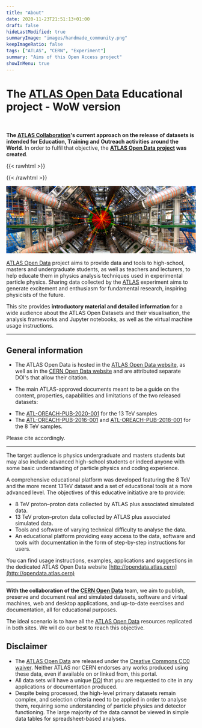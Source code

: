 ```yaml
---
title: "About"
date: 2020-11-23T21:51:13+01:00
draft: false
hideLastModified: true
summaryImage: "images/handmade_community.png"
keepImageRatio: false
tags: ["ATLAS", "CERN", "Experiment"]
summary: "Aims of this Open Access project"
showInMenu: true
---
```

# **The [ATLAS Open Data](http://opendata.atlas.cern)** Educational project - WoW version

&nbsp;

**The [ATLAS Collaboration](http://atlas.cern/resources/opendata)'s current approach on the release of datasets is intended for Education, Training and Outreach activities around the World**.
In order to fulfil that objective, the **[ATLAS Open Data project](http://opendata.atlas.cern) was created**.
&nbsp;

{{< rawhtml >}}
<script async src="https://unpkg.com/mermaid@8.2.3/dist/mermaid.min.js"></script>
{{< /rawhtml >}}

![path](images/detector_background.png)

[ATLAS Open Data](http://opendata.atlas.cern) project aims to provide data and tools to high-school, masters and undergraduate students, as well as teachers and lecturers, to help educate them in physics analysis techniques used in experimental particle physics. Sharing data collected by the [ATLAS](https://atlas.cern) experiment aims to generate excitement and enthusiasm for fundamental research, inspiring physicists of the future.

This site provides **introductory material and detailed information** for a wide audience about the ATLAS Open Datasets and their visualisation, the analysis frameworks and Jupyter notebooks, as well as the virtual machine usage instructions.

---

## General information

+ The ATLAS Open Data is hosted in the [ATLAS Open Data website](http://opendata.atlas.cern), as well as in the [CERN Open Data website](http://opendata.cern.ch/) and are attributed separate DOI's that allow their citation.

+ The main ATLAS-approved documents meant to be a guide on the content, properties, capabilities and limitations of the two released datasets:
* The [ATL-OREACH-PUB-2020-001](https://cds.cern.ch/record/2707171) for the 13 TeV samples
* The [ATL-OREACH-PUB-2016-001](https://cds.cern.ch/record/2203649) and [ATL-OREACH-PUB-2018-001](https://cds.cern.ch/record/2624572) for the 8 TeV samples.

Please cite accordingly.

---

The target audience is physics undergraduate and masters students but may also include advanced high-school students or indeed anyone with some basic understanding of particle physics and coding experience.

A comprehensive educational platform was developed featuring the 8 TeV and the more recent 13TeV dataset and a set of educational tools at a more advanced level. The objectives of this educative initiative are to provide:

* 8 TeV proton–proton data collected by ATLAS plus associated simulated data.
* 13 TeV proton–proton data collected by ATLAS plus associated simulated data.
* Tools and software of varying technical difficulty to analyse the data.
* An educational platform providing easy access to the data, software and tools with documentation in the form of step-by-step instructions for users.


You can find usage instructions, examples, applications and suggestions in the dedicated ATLAS Open Data website [http://opendata.atlas.cern](http://opendata.atlas.cern)

---

**With the collaboration of the [CERN Open Data](http://opendata.cern.ch)** team, we aim to publish, preserve and document real and simulated datasets, software and virtual machines, web and desktop applications, and up-to-date exercises and documentation, all for educational purposes.

The ideal scenario is to have all the [ATLAS Open Data](http://opendata.atlas.cern) resources replicated in both sites. We will do our best to reach this objective.


## <a name="atlas-disclaimer">Disclaimer</a>

* The [ATLAS Open Data](http://opendata.atlas.cern) are released under the [Creative Commons CC0 waiver](http://creativecommons.org/publicdomain/zero/1.0/).
Neither ATLAS nor CERN endorses any works produced using these data, even if available on or linked from, this portal.
* All data sets will have a unique [DOI](https://en.wikipedia.org/wiki/Digital_object_identifier) that you are requested to cite in any applications or documentation produced.
* Despite being processed, the high-level primary datasets remain complex, and selection criteria need to be applied in order to analyse them, requiring some understanding of particle physics and detector functioning. The large majority of the data cannot be viewed in simple data tables for spreadsheet-based analyses.
<!--
* No further development is foreseen for either the data released or the software version needed to analyse them.
 * The analysis methods and software have evolved since the released data were recorded.
 * More advanced techniques are used with recent data, but the software is not compatible out-of-the-box with older data samples.
-->
